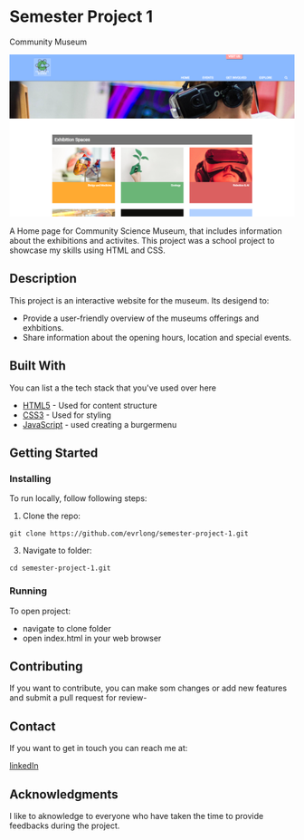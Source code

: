 # Semester Project 1
Community Museum

![image](./IMAGES/gitasset/overviewMuseum.png)


A Home page for Community Science Museum, that includes information about the exhibitions and activites. This project was a school project to showcase my skills using HTML and CSS.

## Description

This project is an interactive website for the museum. Its desigend to:

- Provide a user-friendly overview of the museums offerings and exhbitions.
- Share information about the opening hours, location and special events.
  

## Built With

You can list a the tech stack that you've used over here

- [HTML5](https://developer.mozilla.org/en-US/docs/Web/HTML) - Used for content structure
- [CSS3](https://developer.mozilla.org/en-US/docs/Web/CSS) - Used for styling 
- [JavaScript](https://developer.mozilla.org/en-US/docs/Web/JavaScript) - used creating a burgermenu

## Getting Started

### Installing

To run locally, follow following steps:

1. Clone the repo:

```
git clone https://github.com/evrlong/semester-project-1.git
```

3. Navigate to folder:

```
cd semester-project-1.git
```

### Running

To open project:
- navigate to clone folder
- open index.html in your web browser

## Contributing

If you want to contribute, you can make som changes or add new features and submit a pull request for review- 

## Contact

If you want to get in touch you can reach me at:

[linkedIn](https://www.linkedin.com/in/erik-løkken-005384261)



## Acknowledgments

I like to aknowledge to everyone who have taken the time to provide feedbacks during the project. 
